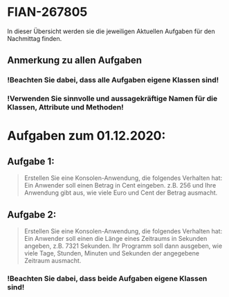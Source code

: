 # FIAN-267805
In dieser Übersicht werden sie die jeweiligen Aktuellen Aufgaben für den Nachmittag finden.

## Anmerkung zu allen Aufgaben
### !Beachten Sie dabei, dass alle Aufgaben eigene Klassen sind!
### !Verwenden Sie sinnvolle und aussagekräftige Namen für die Klassen, Attribute und Methoden!

# Aufgaben zum 01.12.2020:

## Aufgabe 1:
> Erstellen Sie eine Konsolen-Anwendung, die folgendes Verhalten hat:
> Ein Anwender soll einen Betrag in Cent eingeben. z.B. 256 und Ihre Anwendung gibt aus, wie viele
> Euro und Cent der Betrag ausmacht.

## Aufgabe 2: 
> Erstellen Sie eine Konsolen-Anwendung, die folgendes Verhalten hat:
> Ein Anwender soll einen die Länge eines Zeitraums in Sekunden angeben, z.B. 7321 Sekunden. Ihr
> Programm soll dann ausgeben, wie viele Tage, Stunden, Minuten und Sekunden der angegebene
> Zeitraum ausmacht.

### !Beachten Sie dabei, dass beide Aufgaben eigene Klassen sind!

